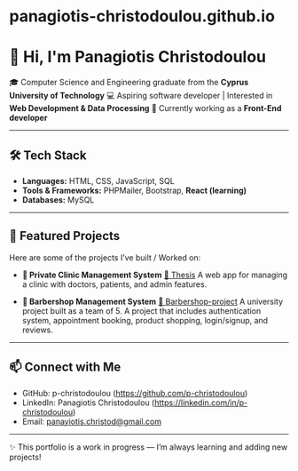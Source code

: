 # panagiotis-christodoulou.github.io
# 👋 Hi, I'm Panagiotis Christodoulou

🎓 Computer Science and Engineering graduate from the **Cyprus University of Technology**
💻 Aspiring software developer | Interested in **Web Development & Data Processing**
🌱 Currently working as a **Front-End developer**

---

## 🛠️ Tech Stack
- **Languages:** HTML, CSS, JavaScript, SQL
- **Tools & Frameworks:** PHPMailer, Bootstrap, **React (learning)**
- **Databases:** MySQL  

---

## 📂 Featured Projects 
Here are some of the projects I’ve built / Worked on:

- **🏥 Private Clinic Management System**  [🔗 Thesis](https://github.com/p-christodoulou/Thesis.git)
  A web app for managing a clinic with doctors, patients, and admin features.  
  
- **💈 Barbershop Management System**  [🔗 Barbershop-project](https://github.com/p-christodoulou/Barbershop-project)
  A university project built as a team of 5.
  A project that includes authentication system, appointment booking, product shopping, login/signup, and reviews.
 
---

## 📫 Connect with Me
- GitHub: p-christodoulou (https://github.com/p-christodoulou)  
- LinkedIn: Panagiotis Christodoulou (https://linkedin.com/in/p-christodoulou)  
- Email: panayiotis.christod@gmail.com

---

✨ This portfolio is a work in progress — I’m always learning and adding new projects!

